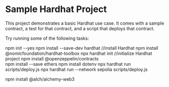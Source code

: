 # Sample Hardhat Project

This project demonstrates a basic Hardhat use case. It comes with a sample contract, a test for that contract, and a script that deploys that contract.

Try running some of the following tasks:


npm init --yes
npm install --save-dev hardhat  //install Hardhat
npm install @nomicfoundation/hardhat-toolbox
npx hardhat init                //initialize Hardhat project
npm install @openzeppelin/contracts  
npm install --save ethers
npm install dotenv
npx hardhat run scripts/deploy.js
npx hardhat run --network sepolia scripts/deploy.js

 npm install @alch/alchemy-web3
